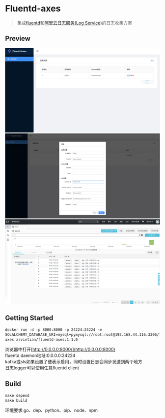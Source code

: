 # Fluentd-axes

> 集成[fluentd](https://www.fluentd.org/)和[阿里云日志服务(Log Service)](https://www.aliyun.com/product/sls)的日志收集方案

## Preview

![axes_0](https://github.com/Arvintian/fluentd-axes/blob/master/misc/axes_0.jpg)
![axes_1](https://github.com/Arvintian/fluentd-axes/blob/master/misc/axes_1.jpg)
![axes_2](https://github.com/Arvintian/fluentd-axes/blob/master/misc/axes_2.jpg)

## Getting Started

```
docker run -d -p 8000:8000 -p 24224:24224 -e SQLALCHEMY_DATABASE_URI=mysql+pymysql://root:root@192.168.44.116:3306/fluentd-axes arvintian/fluentd-axes:1.1.0
```
浏览器中打开[http://0.0.0.0:8000/](http://0.0.0.0:8000)  
fluentd daemon地址:0.0.0.0:24224  
kafka或sls如果设置了便表示启用，同时设置日志会同步发送到两个地方  
日志logger可以使用任意fluentd client

## Build

```
make depend
make build
```
环境要求:go、dep、python、pip、node、npm